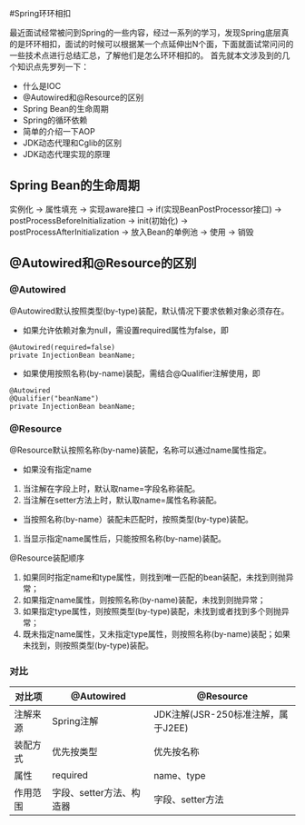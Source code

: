 #Spring环环相扣

最近面试经常被问到Spring的一些内容，经过一系列的学习，发现Spring底层真的是环环相扣，面试的时候可以根据某一个点延伸出N个面，下面就面试常问问的一些技术点进行总结汇总，了解他们是怎么环环相扣的。
首先就本文涉及到的几个知识点先罗列一下：
* 什么是IOC
* @Autowired和@Resource的区别
* Spring Bean的生命周期
* Spring的循环依赖
* 简单的介绍一下AOP
* JDK动态代理和Cglib的区别
* JDK动态代理实现的原理

## Spring Bean的生命周期
实例化 -> 属性填充 -> 实现aware接口
-> if(实现BeanPostProcessor接口) -> postProcessBeforeInitialization -> init(初始化) -> postProcessAfterInitialization
-> 放入Bean的单例池 -> 使用 -> 销毁

## @Autowired和@Resource的区别

### @Autowired
@Autowired默认按照类型(by-type)装配，默认情况下要求依赖对象必须存在。

* 如果允许依赖对象为null，需设置required属性为false，即
~~~
@Autowired(required=false)
private InjectionBean beanName;
~~~

* 如果使用按照名称(by-name)装配，需结合@Qualifier注解使用，即
~~~
@Autowired
@Qualifier("beanName")
private InjectionBean beanName;
~~~

### @Resource
@Resource默认按照名称(by-name)装配，名称可以通过name属性指定。

* 如果没有指定name
1. 当注解在字段上时，默认取name=字段名称装配。
2. 当注解在setter方法上时，默认取name=属性名称装配。

* 当按照名称(by-name）装配未匹配时，按照类型(by-type)装配。
1. 当显示指定name属性后，只能按照名称(by-name)装配。

@Resource装配顺序

1. 如果同时指定name和type属性，则找到唯一匹配的bean装配，未找到则抛异常；
2. 如果指定name属性，则按照名称(by-name)装配，未找到则抛异常；
3. 如果指定type属性，则按照类型(by-type)装配，未找到或者找到多个则抛异常；
4. 既未指定name属性，又未指定type属性，则按照名称(by-name)装配；如果未找到，则按照类型(by-type)装配。

### 对比

|  对比项   | @Autowired             |  @Resource                         |
|  ----    | ----                   |  ----                              |
| 注解来源  | Spring注解              | JDK注解(JSR-250标准注解，属于J2EE)  |
| 装配方式  | 优先按类型              | 优先按名称                          |
| 属性      | required               | name、type                         |
| 作用范围  | 字段、setter方法、构造器 | 字段、setter方法                    |





